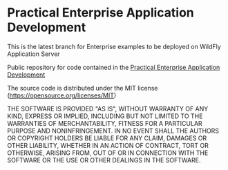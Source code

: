 Practical Enterprise Application Development
=====================================

This is the latest branch for Enterprise examples to be deployed on WildFly Application Server

Public repository for code contained in the [Practical Enterprise Application Development](http://www.itbuzzpress.com/ebooks/java-ee-7-development-on-wildfly.html)

The source code is distributed under the MIT license (https://opensource.org/licenses/MIT)

THE SOFTWARE IS PROVIDED "AS IS", WITHOUT WARRANTY OF ANY KIND, EXPRESS OR IMPLIED, INCLUDING BUT NOT LIMITED TO THE WARRANTIES OF MERCHANTABILITY, FITNESS FOR A PARTICULAR PURPOSE AND NONINFRINGEMENT. IN NO EVENT SHALL THE AUTHORS OR COPYRIGHT HOLDERS BE LIABLE FOR ANY CLAIM, DAMAGES OR OTHER LIABILITY, WHETHER IN AN ACTION OF CONTRACT, TORT OR OTHERWISE, ARISING FROM, OUT OF OR IN CONNECTION WITH THE SOFTWARE OR THE USE OR OTHER DEALINGS IN THE SOFTWARE.


